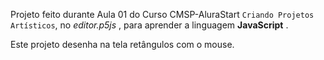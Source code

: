 Projeto feito durante Aula 01 do Curso CMSP-AluraStart `Criando Projetos Artísticos`, no _editor.p5js_ , para aprender a linguagem **JavaScript** .

Este projeto desenha na tela retângulos com o mouse.
